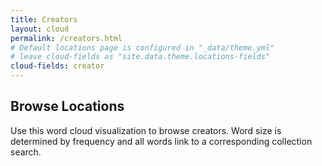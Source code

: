 ```yaml
---
title: Creators
layout: cloud
permalink: /creators.html
# Default locations page is configured in "_data/theme.yml"
# leave cloud-fields as "site.data.theme.locations-fields"
cloud-fields: creator
---
```


## Browse Locations

Use this word cloud visualization to browse creators.
Word size is determined by frequency and all words link to a corresponding collection search.
